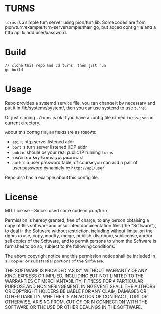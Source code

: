 # TURNS

`turns` is a simple turn server using pion/turn lib. Some codes are from pion/turn/example/turn-server/simple/main.go, but added config file and a http api to add user/password.

# Build

``` shell
// clone this repo and cd turns, then just run
go build
```

# Usage

Repo provides a systemd service file, you can change it by necessary and put it in /lib/systemd/system/, then you can use systemd to use `turns`.

Or just running `./turns` is ok if you have a config file named `turns.json` in current directory.

About this config file, all fields are as follows:

- `api` is http server listened addr
- `port` is turn server listened UDP addr
- `public` shoule be your real public IP running `turns`
- `realm` is a key to encrypt password
- `auth` is a user:password table, of course you can add a pair of user:password dynamicly by `http://api/user`

Repo also has a example about this config file.


# License

MIT License - Since I used some code in pion/turn

Permission is hereby granted, free of charge, to any person obtaining a copy of this software and associated documentation files (the "Software"), to deal in the Software without restriction, including without limitation the rights to use, copy, modify, merge, publish, distribute, sublicense, and/or sell copies of the Software, and to permit persons to whom the Software is furnished to do so, subject to the following conditions:

The above copyright notice and this permission notice shall be included in all copies or substantial portions of the Software.

THE SOFTWARE IS PROVIDED "AS IS", WITHOUT WARRANTY OF ANY KIND, EXPRESS OR IMPLIED, INCLUDING BUT NOT LIMITED TO THE WARRANTIES OF MERCHANTABILITY, FITNESS FOR A PARTICULAR PURPOSE AND NONINFRINGEMENT. IN NO EVENT SHALL THE AUTHORS OR COPYRIGHT HOLDERS BE LIABLE FOR ANY CLAIM, DAMAGES OR OTHER LIABILITY, WHETHER IN AN ACTION OF CONTRACT, TORT OR OTHERWISE, ARISING FROM, OUT OF OR IN CONNECTION WITH THE SOFTWARE OR THE USE OR OTHER DEALINGS IN THE SOFTWARE.
